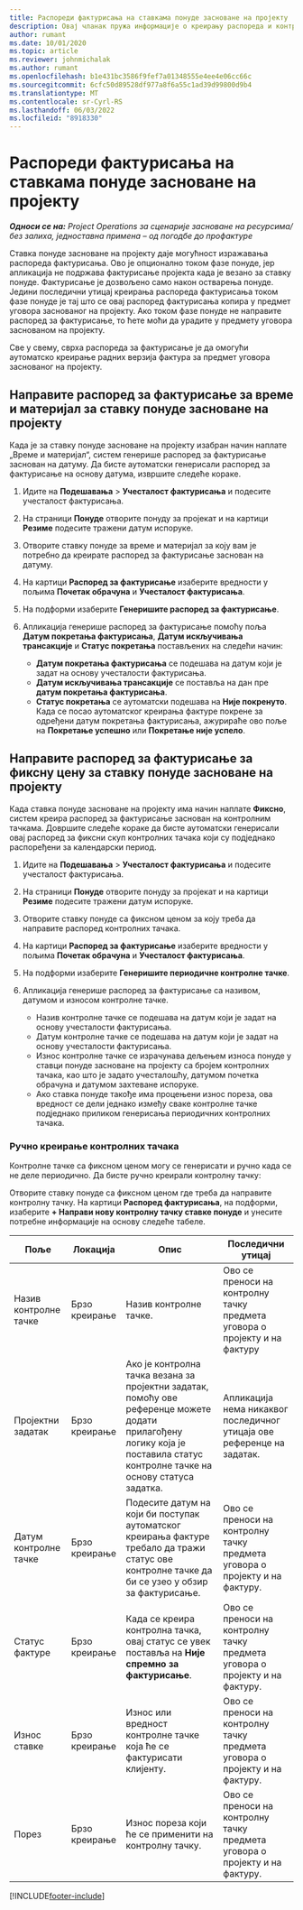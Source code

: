 ```yaml
---
title: Распореди фактурисања на ставкама понуде засноване на пројекту
description: Овај чланак пружа информације о креирању распореда и контролних тачака фактурисања за ставке понуде.
author: rumant
ms.date: 10/01/2020
ms.topic: article
ms.reviewer: johnmichalak
ms.author: rumant
ms.openlocfilehash: b1e431bc3586f9fef7a01348555e4ee4e06cc66c
ms.sourcegitcommit: 6cfc50d89528df977a8f6a55c1ad39d99800d9b4
ms.translationtype: MT
ms.contentlocale: sr-Cyrl-RS
ms.lasthandoff: 06/03/2022
ms.locfileid: "8918330"
---
```

# <a name="invoice-schedules-on-project-based-quote-lines"></a>Распореди фактурисања на ставкама понуде засноване на пројекту

_**Односи се на:** Project Operations за сценарије засноване на ресурсима/без залиха, једноставна примена – од погодбе до профактуре_

Ставка понуде засноване на пројекту даје могућност изражавања распореда фактурисања. Ово је опционално током фазе понуде, јер апликација не подржава фактурисање пројекта када је везано за ставку понуде. Фактурисање је дозвољено само након остварења понуде. Једини последични утицај креирања распореда фактурисања током фазе понуде је тај што се овај распоред фактурисања копира у предмет уговора заснованог на пројекту. Ако током фазе понуде не направите распоред за фактурисање, то ћете моћи да урадите у предмету уговора заснованом на пројекту.

Све у свему, сврха распореда за фактурисање је да омогући аутоматско креирање радних верзија фактура за предмет уговора заснованог на пројекту. 

## <a name="create-a-time-and-material-invoice-schedule-for-a-project-based-quote-line"></a>Направите распоред за фактурисање за време и материјал за ставку понуде засноване на пројекту

Када је за ставку понуде засноване на пројекту изабран начин наплате „Време и материјал“, систем генерише распоред за фактурисање заснован на датуму. Да бисте аутоматски генерисали распоред за фактурисање на основу датума, извршите следеће кораке.

1. Идите на **Подешавања** > **Учесталост фактурисања** и подесите учесталост фактурисања.
2. На страници **Понуде** отворите понуду за пројекат и на картици **Резиме** подесите тражени датум испоруке.
3. Отворите ставку понуде за време и материјал за коју вам је потребно да креирате распоред за фактурисање заснован на датуму. 
4. На картици **Распоред за фактурисање** изаберите вредности у пољима **Почетак обрачуна** и **Учесталост фактурисања**. 
5. На подформи изаберите **Генеришите распоред за фактурисање**.
6. Апликација генерише распоред за фактурисање помоћу поља **Датум покретања фактурисања**, **Датум искључивања трансакције** и **Статус покретања** постављених на следећи начин:

    - **Датум покретања фактурисања** се подешава на датум који је задат на основу учесталости фактурисања.
    - **Датум искључивања трансакције** се поставља на дан пре **датум покретања фактурисања**.
    - **Статус покретања** се аутоматски подешава на **Није покренуто**. Када се посао аутоматског креирања фактуре покрене за одређени датум покретања фактурисања, ажурираће ово поље на **Покретање успешно** или **Покретање није успело**.

## <a name="create-a-fixed-price-invoice-schedule-for-a-project-based-quote-line"></a>Направите распоред за фактурисање за фиксну цену за ставку понуде засноване на пројекту

Када ставка понуде засноване на пројекту има начин наплате **Фиксно**, систем креира распоред за фактурисање заснован на контролним тачкама. Довршите следеће кораке да бисте аутоматски генерисали овај распоред за фиксни скуп контролних тачака који су подједнако распоређени за календарски период.

1. Идите на **Подешавања** > **Учесталост фактурисања** и подесите учесталост фактурисања.
2. На страници **Понуде** отворите понуду за пројекат и на картици **Резиме** подесите тражени датум испоруке.
3. Отворите ставку понуде са фиксном ценом за коју треба да направите распоред контролних тачака. 
4. На картици **Распоред за фактурисање** изаберите вредности у пољима **Почетак обрачуна** и **Учесталост фактурисања**. 
5. На подформи изаберите **Генеришите периодичне контролне тачке**.
6. Апликација генерише распоред за фактурисање са називом, датумом и износом контролне тачке.

    - Назив контролне тачке се подешава на датум који је задат на основу учесталости фактурисања.
    - Датум контролне тачке се подешава на датум који је задат на основу учесталости фактурисања.
    - Износ контролне тачке се израчунава дељењем износа понуде у ставци понуде засноване на пројекту са бројем контролних тачака, као што је задато учесталошћу, датумом почетка обрачуна и датумом захтеване испоруке.
    - Ако ставка понуде такође има процењени износ пореза, ова вредност се дели једнако између сваке контролне тачке подједнако приликом генерисања периодичних контролних тачака.

### <a name="manually-create-milestones"></a>Ручно креирање контролних тачака

Контролне тачке са фиксном ценом могу се генерисати и ручно када се не деле периодично. Да бисте ручно креирали контролну тачку:

Отворите ставку понуде са фиксном ценом где треба да направите контролну тачку. На картици **Распоред фактурисања**, на подформи, изаберите **+ Направи нову контролну тачку ставке понуде** и унесите потребне информације на основу следеће табеле.

| **Поље** | **Локација** | **Опис** | **Последични утицај** |
| --- | --- | --- | --- |
| Назив контролне тачке | Брзо креирање | Назив контролне тачке. | Ово се преноси на контролну тачку предмета уговора о пројекту и на фактуру |
| Пројектни задатак | Брзо креирање | Ако је контролна тачка везана за пројектни задатак, помоћу ове референце можете додати прилагођену логику која је поставила статус контролне тачке на основу статуса задатка. | Апликација нема никаквог последичног утицаја ове референце на задатак. |
| Датум контролне тачке | Брзо креирање | Подесите датум на који би поступак аутоматског креирања фактуре требало да тражи статус ове контролне тачке да би се узео у обзир за фактурисање. | Ово се преноси на контролну тачку предмета уговора о пројекту и на фактуру. |
| Статус фактуре | Брзо креирање | Када се креира контролна тачка, овај статус се увек поставља на **Није спремно за фактурисање**. | Ово се преноси на контролну тачку предмета уговора о пројекту и на фактуру. |
| Износ ставке | Брзо креирање | Износ или вредност контролне тачке која ће се фактурисати клијенту. | Ово се преноси на контролну тачку предмета уговора о пројекту и на фактуру. |
| Порез | Брзо креирање | Износ пореза који ће се применити на контролну тачку. | Ово се преноси на контролну тачку предмета уговора о пројекту и на фактуру. |


[!INCLUDE[footer-include](../includes/footer-banner.md)]
